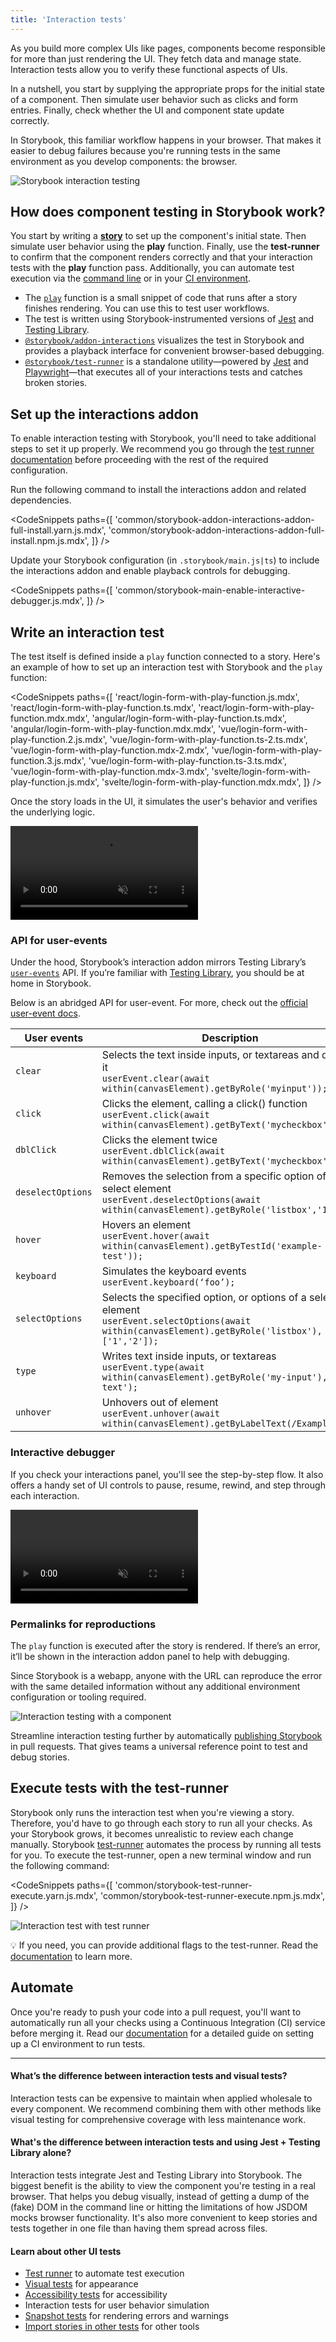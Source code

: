 ```yaml
---
title: 'Interaction tests'
---
```


As you build more complex UIs like pages, components become responsible for more than just rendering the UI. They fetch data and manage state. Interaction tests allow you to verify these functional aspects of UIs.

In a nutshell, you start by supplying the appropriate props for the initial state of a component. Then simulate user behavior such as clicks and form entries. Finally, check whether the UI and component state update correctly.

In Storybook, this familiar workflow happens in your browser. That makes it easier to debug failures because you're running tests in the same environment as you develop components: the browser.

![Storybook interaction testing](./storybook-interaction-tests.gif)

## How does component testing in Storybook work?

You start by writing a [**story**](../writing-stories/introduction.md) to set up the component's initial state. Then simulate user behavior using the **play** function. Finally, use the **test-runner** to confirm that the component renders correctly and that your interaction tests with the **play** function pass. Additionally, you can automate test execution via the [command line](./test-runner.md#cli-options) or in your [CI environment](./test-runner.md#set-up-ci-to-run-tests).

- The [`play`](../writing-stories/play-function.md) function is a small snippet of code that runs after a story finishes rendering. You can use this to test user workflows.
- The test is written using Storybook-instrumented versions of [Jest](https://jestjs.io/) and [Testing Library](https://testing-library.com/).
- [`@storybook/addon-interactions`](https://storybook.js.org/addons/@storybook/addon-interactions/) visualizes the test in Storybook and provides a playback interface for convenient browser-based debugging.
- [`@storybook/test-runner`](https://github.com/storybookjs/test-runner) is a standalone utility—powered by [Jest](https://jestjs.io/) and [Playwright](https://playwright.dev/)—that executes all of your interactions tests and catches broken stories.

## Set up the interactions addon

To enable interaction testing with Storybook, you'll need to take additional steps to set it up properly. We recommend you go through the [test runner documentation](./test-runner.md) before proceeding with the rest of the required configuration.

Run the following command to install the interactions addon and related dependencies.

<!-- prettier-ignore-start -->

<CodeSnippets
  paths={[
    'common/storybook-addon-interactions-addon-full-install.yarn.js.mdx',
    'common/storybook-addon-interactions-addon-full-install.npm.js.mdx',
  ]}
/>

<!-- prettier-ignore-end -->

Update your Storybook configuration (in `.storybook/main.js|ts`) to include the interactions addon and enable playback controls for debugging.

<!-- prettier-ignore-start -->

<CodeSnippets
  paths={[
    'common/storybook-main-enable-interactive-debugger.js.mdx',
  ]}
/>

<!-- prettier-ignore-end -->

## Write an interaction test

The test itself is defined inside a `play` function connected to a story. Here's an example of how to set up an interaction test with Storybook and the `play` function:

<!-- prettier-ignore-start -->
<CodeSnippets
  paths={[
    'react/login-form-with-play-function.js.mdx',
    'react/login-form-with-play-function.ts.mdx',
    'react/login-form-with-play-function.mdx.mdx',
    'angular/login-form-with-play-function.ts.mdx',
    'angular/login-form-with-play-function.mdx.mdx',
    'vue/login-form-with-play-function.2.js.mdx',
    'vue/login-form-with-play-function.ts-2.ts.mdx',
    'vue/login-form-with-play-function.mdx-2.mdx',
    'vue/login-form-with-play-function.3.js.mdx',
    'vue/login-form-with-play-function.ts-3.ts.mdx',
    'vue/login-form-with-play-function.mdx-3.mdx',
    'svelte/login-form-with-play-function.js.mdx',
    'svelte/login-form-with-play-function.mdx.mdx',
  ]}
/>

<!-- prettier-ignore-end -->

Once the story loads in the UI, it simulates the user's behavior and verifies the underlying logic.

<video autoPlay muted playsInline loop>
  <source
    src="addon-interaction-example-optimized.mp4"
    type="video/mp4"
  />
</video>

### API for user-events

Under the hood, Storybook’s interaction addon mirrors Testing Library’s [`user-events`](https://testing-library.com/docs/user-event/intro/) API. If you’re familiar with [Testing Library](https://testing-library.com/), you should be at home in Storybook.

Below is an abridged API for user-event. For more, check out the [official user-event docs](https://testing-library.com/docs/user-event/utility/).

| User events       | Description                                                                                                                                              |
| ----------------- | -------------------------------------------------------------------------------------------------------------------------------------------------------- |
| `clear`           | Selects the text inside inputs, or textareas and deletes it <br/>`userEvent.clear(await within(canvasElement).getByRole('myinput'));`                    |
| `click`           | Clicks the element, calling a click() function <br/>`userEvent.click(await within(canvasElement).getByText('mycheckbox'));`                              |
| `dblClick`        | Clicks the element twice <br/>`userEvent.dblClick(await within(canvasElement).getByText('mycheckbox'));`                                                 |
| `deselectOptions` | Removes the selection from a specific option of a select element <br/>`userEvent.deselectOptions(await within(canvasElement).getByRole('listbox','1'));` |
| `hover`           | Hovers an element <br/>`userEvent.hover(await within(canvasElement).getByTestId('example-test'));`                                                       |
| `keyboard`        | Simulates the keyboard events <br/>`userEvent.keyboard(‘foo’);`                                                                                          |
| `selectOptions`   | Selects the specified option, or options of a select element <br/>`userEvent.selectOptions(await within(canvasElement).getByRole('listbox'),['1','2']);` |
| `type`            | Writes text inside inputs, or textareas <br/>`userEvent.type(await within(canvasElement).getByRole('my-input'),'Some text');`                            |
| `unhover`         | Unhovers out of element <br/>`userEvent.unhover(await within(canvasElement).getByLabelText(/Example/i));`                                                |

### Interactive debugger

If you check your interactions panel, you'll see the step-by-step flow. It also offers a handy set of UI controls to pause, resume, rewind, and step through each interaction.

<video autoPlay muted playsInline loop>
  <source
    src="addon-interactions-playback-controls-optimized.mp4"
    type="video/mp4"
  />
</video>

### Permalinks for reproductions

The `play` function is executed after the story is rendered. If there’s an error, it’ll be shown in the interaction addon panel to help with debugging.

Since Storybook is a webapp, anyone with the URL can reproduce the error with the same detailed information without any additional environment configuration or tooling required.

![Interaction testing with a component](./storybook-addon-interactions-error-optimized.png)

Streamline interaction testing further by automatically [publishing Storybook](../sharing/publish-storybook.md) in pull requests. That gives teams a universal reference point to test and debug stories.

## Execute tests with the test-runner

Storybook only runs the interaction test when you're viewing a story. Therefore, you'd have to go through each story to run all your checks. As your Storybook grows, it becomes unrealistic to review each change manually. Storybook [test-runner](https://github.com/storybookjs/test-runner) automates the process by running all tests for you. To execute the test-runner, open a new terminal window and run the following command:

<!-- prettier-ignore-start -->

<CodeSnippets
  paths={[
    'common/storybook-test-runner-execute.yarn.js.mdx',
    'common/storybook-test-runner-execute.npm.js.mdx',
  ]}
/>

<!-- prettier-ignore-end -->

![Interaction test with test runner](./storybook-interaction-test-runner-loginform-optimized.png)

<div class="aside">

💡 If you need, you can provide additional flags to the test-runner. Read the [documentation](./test-runner.md#cli-options) to learn more.

</div>

## Automate

Once you're ready to push your code into a pull request, you'll want to automatically run all your checks using a Continuous Integration (CI) service before merging it. Read our [documentation](./test-runner.md#set-up-ci-to-run-tests) for a detailed guide on setting up a CI environment to run tests.

---

#### What’s the difference between interaction tests and visual tests?

Interaction tests can be expensive to maintain when applied wholesale to every component. We recommend combining them with other methods like visual testing for comprehensive coverage with less maintenance work.

#### What's the difference between interaction tests and using Jest + Testing Library alone?

Interaction tests integrate Jest and Testing Library into Storybook. The biggest benefit is the ability to view the component you're testing in a real browser. That helps you debug visually, instead of getting a dump of the (fake) DOM in the command line or hitting the limitations of how JSDOM mocks browser functionality. It's also more convenient to keep stories and tests together in one file than having them spread across files.

#### Learn about other UI tests

- [Test runner](./test-runner.md) to automate test execution
- [Visual tests](./visual-testing.md) for appearance
- [Accessibility tests](./accessibility-testing.md) for accessibility
- Interaction tests for user behavior simulation
- [Snapshot tests](./snapshot-testing.md) for rendering errors and warnings
- [Import stories in other tests](./importing-stories-in-tests.md) for other tools
